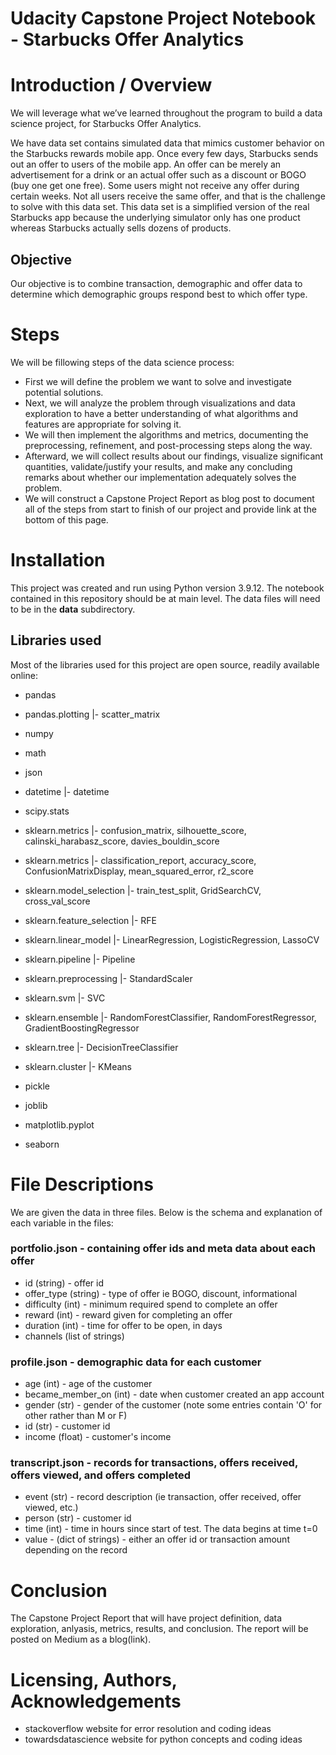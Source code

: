 # Udacity Capstone Project Notebook - Starbucks Offer Analytics

# Introduction / Overview


We will leverage what we’ve learned throughout the program to build a data science project, for Starbucks Offer Analytics.


We have data set contains simulated data that mimics customer behavior on the Starbucks rewards mobile app. Once every few days, Starbucks sends out an offer to users of the mobile app. An offer can be merely an advertisement for a drink or an actual offer such as a discount or BOGO (buy one get one free). Some users might not receive any offer during certain weeks. Not all users receive the same offer, and that is the challenge to solve with this data set. This data set is a simplified version of the real Starbucks app because the underlying simulator only has one product whereas Starbucks actually sells dozens of products.

## Objective

Our objective is to combine transaction, demographic and offer data to determine which demographic groups respond best to which offer type. 


# Steps

We will be fillowing steps of the data science process:

- First we will define the problem we want to solve and investigate potential solutions.
- Next, we will analyze the problem through visualizations and data exploration to have a better understanding of what algorithms and features are appropriate for solving it.
- We  will then implement the algorithms and metrics, documenting the preprocessing, refinement, and post-processing steps along the way.
- Afterward, we will collect results about our findings, visualize significant quantities, validate/justify your results, and make any concluding remarks about whether our implementation adequately solves the problem.
- We will construct a Capstone Project Report as blog post to document all of the steps from start to finish of our project and provide link at the bottom of this page.



# Installation
   
This project was created and run using Python version 3.9.12.
The notebook contained in this repository should be at main level. The data files will need to be in the **data** subdirectory.

## Libraries used

Most of the libraries used for this project are open source, readily available online: 

- pandas
- pandas.plotting |- scatter_matrix

- numpy 
- math
- json
- datetime |- datetime
- scipy.stats 

- sklearn.metrics |- confusion_matrix, silhouette_score, calinski_harabasz_score, davies_bouldin_score
- sklearn.metrics |- classification_report, accuracy_score, ConfusionMatrixDisplay, mean_squared_error, r2_score

- sklearn.model_selection |- train_test_split, GridSearchCV, cross_val_score
- sklearn.feature_selection |- RFE
- sklearn.linear_model |- LinearRegression, LogisticRegression, LassoCV
- sklearn.pipeline |- Pipeline

- sklearn.preprocessing |- StandardScaler
- sklearn.svm |- SVC

- sklearn.ensemble |- RandomForestClassifier, RandomForestRegressor, GradientBoostingRegressor
- sklearn.tree |- DecisionTreeClassifier
- sklearn.cluster |- KMeans

- pickle
- joblib

- matplotlib.pyplot
- seaborn


# File Descriptions

We are given the data in three files. Below is the schema and explanation of each variable in the files:

### portfolio.json - containing offer ids and meta data about each offer

- id (string) - offer id
- offer_type (string) - type of offer ie BOGO, discount, informational
- difficulty (int) - minimum required spend to complete an offer
- reward (int) - reward given for completing an offer
- duration (int) - time for offer to be open, in days
- channels (list of strings)

### profile.json - demographic data for each customer

- age (int) - age of the customer
- became_member_on (int) - date when customer created an app account
- gender (str) - gender of the customer (note some entries contain 'O' for other rather than M or F)
- id (str) - customer id
- income (float) - customer's income

### transcript.json -  records for transactions, offers received, offers viewed, and offers completed

- event (str) - record description (ie transaction, offer received, offer viewed, etc.)
- person (str) - customer id
- time (int) - time in hours since start of test. The data begins at time t=0
- value - (dict of strings) - either an offer id or transaction amount depending on the record


# Conclusion
   
The Capstone Project Report that will have project definition, data exploration, anlyasis, metrics, results, and conclusion. The report will be posted on Medium as a blog(link).


# Licensing, Authors, Acknowledgements


- stackoverflow website for error resolution and coding ideas
- towardsdatascience website for python concepts and coding ideas


